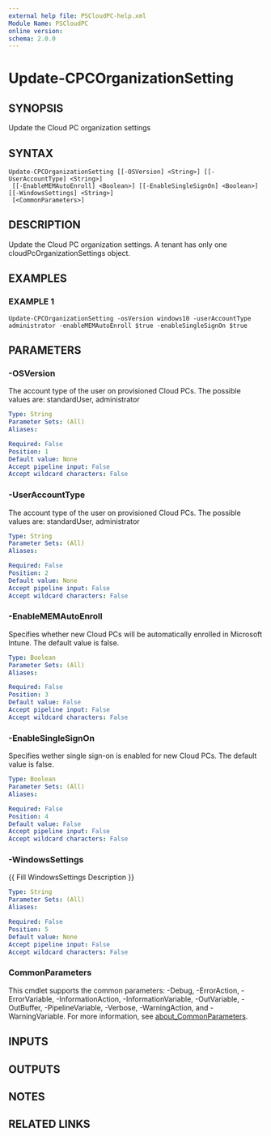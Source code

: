 ```yaml
---
external help file: PSCloudPC-help.xml
Module Name: PSCloudPC
online version:
schema: 2.0.0
---
```


# Update-CPCOrganizationSetting

## SYNOPSIS
Update the Cloud PC organization settings

## SYNTAX

```
Update-CPCOrganizationSetting [[-OSVersion] <String>] [[-UserAccountType] <String>]
 [[-EnableMEMAutoEnroll] <Boolean>] [[-EnableSingleSignOn] <Boolean>] [[-WindowsSettings] <String>]
 [<CommonParameters>]
```

## DESCRIPTION
Update the Cloud PC organization settings.
A tenant has only one cloudPcOrganizationSettings object.

## EXAMPLES

### EXAMPLE 1
```
Update-CPCOrganizationSetting -osVersion windows10 -userAccountType administrator -enableMEMAutoEnroll $true -enableSingleSignOn $true
```

## PARAMETERS

### -OSVersion
The account type of the user on provisioned Cloud PCs.
The possible values are: standardUser, administrator

```yaml
Type: String
Parameter Sets: (All)
Aliases:

Required: False
Position: 1
Default value: None
Accept pipeline input: False
Accept wildcard characters: False
```

### -UserAccountType
The account type of the user on provisioned Cloud PCs.
The possible values are: standardUser, administrator

```yaml
Type: String
Parameter Sets: (All)
Aliases:

Required: False
Position: 2
Default value: None
Accept pipeline input: False
Accept wildcard characters: False
```

### -EnableMEMAutoEnroll
Specifies whether new Cloud PCs will be automatically enrolled in Microsoft Intune.
The default value is false.

```yaml
Type: Boolean
Parameter Sets: (All)
Aliases:

Required: False
Position: 3
Default value: False
Accept pipeline input: False
Accept wildcard characters: False
```

### -EnableSingleSignOn
Specifies wether single sign-on is enabled for new Cloud PCs.
The default value is false.

```yaml
Type: Boolean
Parameter Sets: (All)
Aliases:

Required: False
Position: 4
Default value: False
Accept pipeline input: False
Accept wildcard characters: False
```

### -WindowsSettings
{{ Fill WindowsSettings Description }}

```yaml
Type: String
Parameter Sets: (All)
Aliases:

Required: False
Position: 5
Default value: None
Accept pipeline input: False
Accept wildcard characters: False
```

### CommonParameters
This cmdlet supports the common parameters: -Debug, -ErrorAction, -ErrorVariable, -InformationAction, -InformationVariable, -OutVariable, -OutBuffer, -PipelineVariable, -Verbose, -WarningAction, and -WarningVariable. For more information, see [about_CommonParameters](http://go.microsoft.com/fwlink/?LinkID=113216).

## INPUTS

## OUTPUTS

## NOTES

## RELATED LINKS
